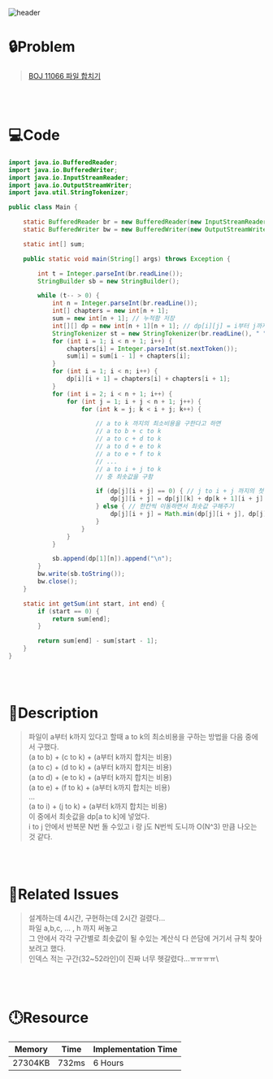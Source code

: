 ![header](https://capsule-render.vercel.app/api?type=waving&height=200&color=0:B2E6FF,100:FFB2D6&text=BOJ%2011066&fontColor=FFFFFF&fontAlign=80&fontAlignY=35&fontSize=50)

# **🔒Problem**

> [BOJ 11066 파일 합치기](https://www.acmicpc.net/problem/11066)

<br>
<br>

# **💻Code**

```java
import java.io.BufferedReader;
import java.io.BufferedWriter;
import java.io.InputStreamReader;
import java.io.OutputStreamWriter;
import java.util.StringTokenizer;

public class Main {

	static BufferedReader br = new BufferedReader(new InputStreamReader(System.in));
	static BufferedWriter bw = new BufferedWriter(new OutputStreamWriter(System.out));

	static int[] sum;

	public static void main(String[] args) throws Exception {

		int t = Integer.parseInt(br.readLine());
		StringBuilder sb = new StringBuilder();

		while (t-- > 0) {
			int n = Integer.parseInt(br.readLine());
			int[] chapters = new int[n + 1];
			sum = new int[n + 1]; // 누적함 저장
			int[][] dp = new int[n + 1][n + 1]; // dp[i][j] = i부터 j까지 합치는데 드는 최소 비용
			StringTokenizer st = new StringTokenizer(br.readLine(), " ");
			for (int i = 1; i < n + 1; i++) {
				chapters[i] = Integer.parseInt(st.nextToken());
				sum[i] = sum[i - 1] + chapters[i];
			}
			for (int i = 1; i < n; i++) {
				dp[i][i + 1] = chapters[i] + chapters[i + 1];
			}
			for (int i = 2; i < n + 1; i++) {
				for (int j = 1; i + j < n + 1; j++) {
					for (int k = j; k < i + j; k++) {

						// a to k 까지의 최소비용을 구한다고 하면
						// a to b + c to k
						// a to c + d to k
						// a to d + e to k
						// a to e + f to k
						// ...
						// a to i + j to k
						// 중 최솟값을 구함

						if (dp[j][i + j] == 0) { // j to i + j 까지의 첫 비용 -> (j to j+1) + (j+2 to i+j)
							dp[j][i + j] = dp[j][k] + dp[k + 1][i + j] + getSum(j, i + j); // getSum은 dp[j][k] + dp[k + 1][i + j] 합치는데 드는 비용
						} else { // 한칸씩 이동하면서 최솟값 구해주기
							dp[j][i + j] = Math.min(dp[j][i + j], dp[j][k] + dp[k + 1][i + j] + getSum(j, i + j));
						}
					}
				}
			}

			sb.append(dp[1][n]).append("\n");
		}
		bw.write(sb.toString());
		bw.close();
	}

	static int getSum(int start, int end) {
		if (start == 0) {
			return sum[end];
		}

		return sum[end] - sum[start - 1];
	}
}

```

<br>
<br>

# **🔑Description**

> 파일이 a부터 k까지 있다고 할때 a to k의 최소비용을 구하는 방법을 다음 중에서 구했다.\
> (a to b) + (c to k) + (a부터 k까지 합치는 비용)\
> (a to c) + (d to k) + (a부터 k까지 합치는 비용)\
> (a to d) + (e to k) + (a부터 k까지 합치는 비용)\
> (a to e) + (f to k) + (a부터 k까지 합치는 비용)\
> ...\
> (a to i) + (j to k) + (a부터 k까지 합치는 비용)\
> 이 중에서 최솟값을 dp[a to k]에 넣었다.\
> i to j 안에서 반복문 N번 돌 수있고 i 랑 j도 N번씩 도니까 O(N^3) 만큼 나오는 것 같다.

<br>
<br>

# **📑Related Issues**

> 설계하는데 4시간, 구현하는데 2시간 걸렸다...\
> 파일 a,b,c, ... , h 까지 써놓고\
> 그 안에서 각각 구간별로 최솟값이 될 수있는 계산식 다 쓴담에 거기서 규칙 찾아보려고 했다.\
> 인덱스 적는 구간(32~52라인)이 진짜 너무 헷갈렸다...ㅠㅠㅠㅠ\

<br>
<br>

# **🕛Resource**

| Memory  | Time  | Implementation Time |
| ------- | ----- | ------------------- |
| 27304KB | 732ms | 6 Hours             |
